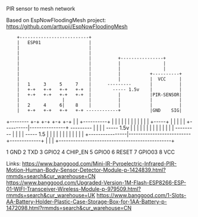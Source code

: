 PIR sensor to mesh network


Based on EspNowFloodingMesh project:
https://github.com/arttupii/EspNowFloodingMesh



        +--------------------------+
        |   ESP01                  |
        |                          |
        |                          |
        |                          |          +----------------+
        |                          |          |                |
        |                          |          |                |  
        |                          |          |           +----------+
        |                          |          |           |  VCC     |
        |   1     3     5     7    |      ---------       |          |
        |   +-+   +-+   +-+   +-+  |        ----- 1.5v    |          |
        |   +-+   +-+   +-+   +-+  |          |           |PIR-SENSOR|
        |                |         |          |           |          |
        |   2     4     6|    8    |          |           |          |
        |   +-+   +-+   +-+   +-+ ------------+           |GND    SIG|
  +-------- +-+   +-+   +-+   +-+  |          |           +----------+
  |     |          |     |     |   |          |             |      |
  |     |          |     +-----+   |          |             |      |
  |     +----------|---------------+      ---------         |      |
  |                |                        -----  1.5v     |      |
  |                |                          |             |      |
  |                |                          |             |      |
  |                |                      ---------         |      |
  |                |                        -----  1.5      |      |
  |                |                          |             |      |
  |                |                          |             |      |
  +----------------|--------------------------+-------------+      |
                   |                                               |
                   +-----------------------------------------------+

1 GND
2 TXD
3 GPIO2
4 CHIP_EN
5 GPIO0
6 RESET
7 GPIO03
8 VCC

Links:
  https://www.banggood.com/Mini-IR-Pyroelectric-Infrared-PIR-Motion-Human-Body-Sensor-Detector-Module-p-1424839.html?rmmds=search&cur_warehouse=CN
  https://www.banggood.com/Upgraded-Version-1M-Flash-ESP8266-ESP-01-WIFI-Transceiver-Wireless-Module-p-979509.html?rmmds=search&cur_warehouse=UK
  https://www.banggood.com/1-Slots-AA-Battery-Holder-Plastic-Case-Storage-Box-for-1AA-Battery-p-1472098.html?rmmds=search&cur_warehouse=CN
